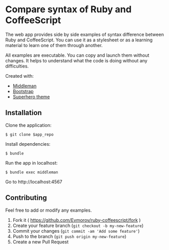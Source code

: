# Compare syntax of Ruby and CoffeeScript

The web app provides side by side examples of syntax difference between Ruby and CoffeeScript. You can use it as a stylesheet or as a learning material to learn one of them through another.

All examples are executable. You can copy and launch them without changes. It helps to understand what the code is doing without any difficulties.

Created with:
* [Middleman](https://middlemanapp.com)
* [Bootstrap](http://getbootstrap.com)
* [Superhero theme](https://bootswatch.com/superhero)

## Installation

Clone the application:

    $ git clone $app_repo

Install dependencies:

    $ bundle

Run the app in localhost:

    $ bundle exec middleman

Go to http://localhost:4567

## Contributing

Feel free to add or modify any examples.

1. Fork it ( https://github.com/Evmorov/ruby-coffeescript/fork )
2. Create your feature branch (`git checkout -b my-new-feature`)
3. Commit your changes (`git commit -am 'Add some feature'`)
4. Push to the branch (`git push origin my-new-feature`)
5. Create a new Pull Request
